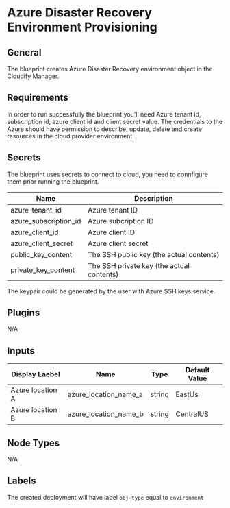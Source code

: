 # Azure Disaster Recovery Environment Provisioning

## General

The blueprint creates Azure Disaster Recovery environment object in the Cloudify Manager. 

## Requirements

In order to run successfully the blueprint you'll need Azure tenant id, subscription id, azure client id and client secret value. The credentials to the Azure should have permission to describe, update, delete and create resources in the cloud provider environment. 


## Secrets

The blueprint uses secrets to connect to cloud, you need to connfigure them prior running the blueprint.


| Name                  | Description                                                                        |
| --------------------- | ---------------------------------------------------------------------------------- |
| azure_tenant_id       | Azure tenant ID                                                                    |
| azure_subscription_id | Azure subcription ID                                                               |
| azure_client_id       | Azure client ID                                                                    |
| azure_client_secret   | Azure client secret                                                                |
| public_key_content    | The SSH public key (the actual contents)                                           |
| private_key_content   | The SSH private key (the actual contents)                                          |

The keypair could be generated by the user with Azure SSH keys service. 


## Plugins

N/A

## Inputs

| Display Laebel   | Name                  | Type   | Default Value |
| ---------------- | --------------------- | ------ | ------------- |
| Azure location A | azure_location_name_a | string | EastUs        |
| Azure location B | azure_location_name_b | string | CentralUS     |


## Node Types

N/A

## Labels

The created deployment will have label `obj-type` equal to `environment`
